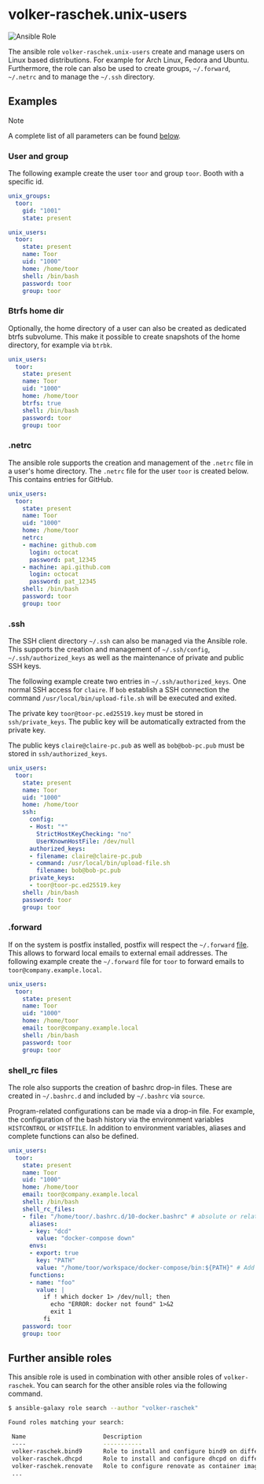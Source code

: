 # volker-raschek.unix-users

![Ansible Role](https://img.shields.io/ansible/role/d/volker-raschek/unix-users)

The ansible role `volker-raschek.unix-users` create and manage users on Linux based distributions. For example for Arch
Linux, Fedora and Ubuntu. Furthermore, the role can also be used to create groups, `~/.forward`, `~/.netrc` and to
manage the `~/.ssh` directory.

## Examples

> [!NOTE]
> A complete list of all parameters can be found [below](#parameters).

### User and group

The following example create the user `toor` and group `toor`. Booth with a specific id.

```yaml
unix_groups:
  toor:
    gid: "1001"
    state: present

unix_users:
  toor:
    state: present
    name: Toor
    uid: "1000"
    home: /home/toor
    shell: /bin/bash
    password: toor
    group: toor
```

### Btrfs home dir

Optionally, the home directory of a user can also be created as dedicated btrfs subvolume. This make it possible to
create snapshots of the home directory, for example via `btrbk`.

```yaml
unix_users:
  toor:
    state: present
    name: Toor
    uid: "1000"
    home: /home/toor
    btrfs: true
    shell: /bin/bash
    password: toor
    group: toor
```

### .netrc

The ansible role supports the creation and management of the `.netrc` file in a user's home directory. The `.netrc` file
for the user `toor` is created below. This contains entries for GitHub.

```yaml
unix_users:
  toor:
    state: present
    name: Toor
    uid: "1000"
    home: /home/toor
    netrc:
    - machine: github.com
      login: octocat
      password: pat_12345
    - machine: api.github.com
      login: octocat
      password: pat_12345
    shell: /bin/bash
    password: toor
    group: toor
```

### .ssh

The SSH client directory `~/.ssh` can also be managed via the Ansible role. This supports the creation and management of
`~/.ssh/config`, `~/.ssh/authorized_keys` as well as the maintenance of private and public SSH keys.

The following example create two entries in `~/.ssh/authorized_keys`. One normal SSH access for `claire`. If `bob`
establish a SSH connection the command `/usr/local/bin/upload-file.sh` will be executed and exited.

The private key `toor@toor-pc.ed25519.key` must be stored in `ssh/private_keys`. The public key will be automatically
extracted from the private key.

The public keys `claire@claire-pc.pub` as well as `bob@bob-pc.pub` must be stored in `ssh/authorized_keys`.

```yaml
unix_users:
  toor:
    state: present
    name: Toor
    uid: "1000"
    home: /home/toor
    ssh:
      config:
      - Host: "*"
        StrictHostKeyChecking: "no"
        UserKnownHostFile: /dev/null
      authorized_keys:
      - filename: claire@claire-pc.pub
      - command: /usr/local/bin/upload-file.sh
        filename: bob@bob-pc.pub
      private_keys:
      - toor@toor-pc.ed25519.key
    shell: /bin/bash
    password: toor
    group: toor
```

### .forward

If on the system is postfix installed, postfix will respect the `~/.forward`
[file](https://www.postfix.org/local.8.html). This allows to forward local emails to external email addresses. The
following example create the `~/.forward` file for `toor` to forward emails to `toor@company.example.local`.

```yaml
unix_users:
  toor:
    state: present
    name: Toor
    uid: "1000"
    home: /home/toor
    email: toor@company.example.local
    shell: /bin/bash
    password: toor
    group: toor
```

### shell_rc files

The role also supports the creation of bashrc drop-in files. These are created in `~/.bashrc.d` and included by
`~/.bashrc` via `source`.

Program-related configurations can be made via a drop-in file. For example, the configuration of the bash history via
the environment variables `HISTCONTROL` or `HISTFILE`. In addition to environment variables, aliases and complete
functions can also be defined.

```yaml
unix_users:
  toor:
    state: present
    name: Toor
    uid: "1000"
    home: /home/toor
    email: toor@company.example.local
    shell: /bin/bash
    shell_rc_files:
    - file: "/home/toor/.bashrc.d/10-docker.bashrc" # absolute or relative path to home dir
      aliases:
      - key: "dcd"
        value: "docker-compose down"
      envs:
      - export: true
        key: "PATH"
        value: "/home/toor/workspace/docker-compose/bin:${PATH}" # Add local compiled docker-compose into $PATH
      functions:
      - name: "foo"
        value: |
          if ! which docker 1> /dev/null; then
            echo "ERROR: docker not found" 1>&2
            exit 1
          fi
    password: toor
    group: toor
```

## Further ansible roles

This ansible role is used in combination with other ansible roles of `volker-raschek`. You can search for the other
ansible roles via the following command.

```bash
$ ansible-galaxy role search --author "volker-raschek"

Found roles matching your search:

 Name                      Description
 ----                      -----------
 volker-raschek.bind9      Role to install and configure bind9 on different distributions
 volker-raschek.dhcpd      Role to install and configure dhcpd on different distributions
 volker-raschek.renovate   Role to configure renovate as container image
 ...
```
